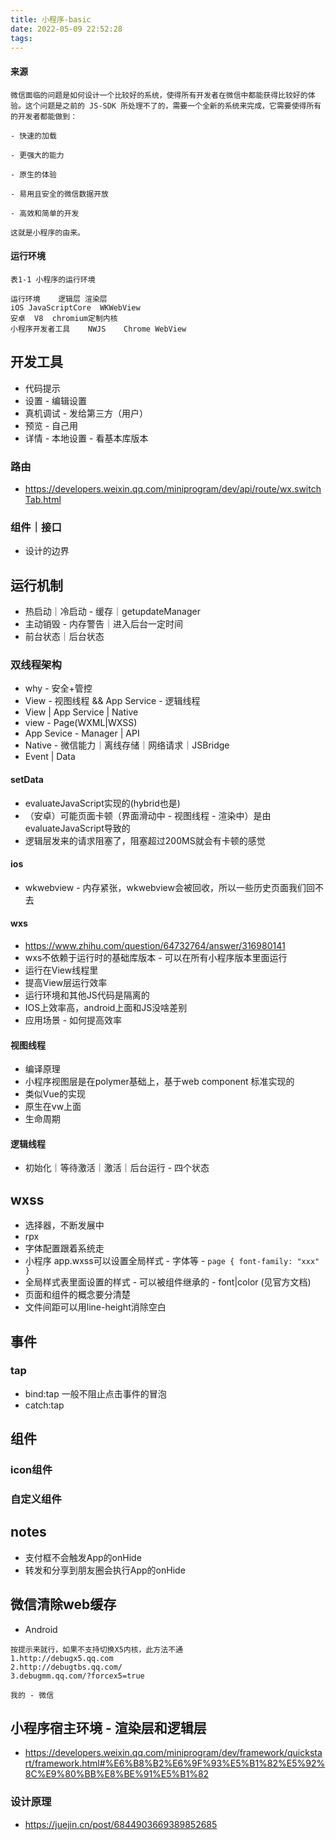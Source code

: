 ```yaml
---
title: 小程序-basic
date: 2022-05-09 22:52:28
tags:
---
```


#### 来源
```
​微信面临的问题是如何设计一个比较好的系统，使得所有开发者在微信中都能获得比较好的体验。这个问题是之前的 JS-SDK 所处理不了的，需要一个全新的系统来完成，它需要使得所有的开发者都能做到：

- 快速的加载

- 更强大的能力

- 原生的体验

- 易用且安全的微信数据开放

- 高效和简单的开发

这就是小程序的由来。
```
#### 运行环境
```
表1-1 小程序的运行环境

运行环境	逻辑层	渲染层
iOS	JavaScriptCore	WKWebView
安卓	V8	chromium定制内核
小程序开发者工具	NWJS	Chrome WebView
```

## 开发工具
- 代码提示
- 设置 - 编辑设置
- 真机调试 - 发给第三方（用户）
- 预览 - 自己用
- 详情 - 本地设置 - 看基本库版本

### 路由
- https://developers.weixin.qq.com/miniprogram/dev/api/route/wx.switchTab.html

### 组件｜接口
- 设计的边界

## 运行机制
- 热启动｜冷启动 - 缓存｜getupdateManager 
- 主动销毁 - 内存警告｜进入后台一定时间
- 前台状态｜后台状态

### 双线程架构
- why - 安全+管控
- View - 视图线程 && App Service - 逻辑线程
- View | App Service | Native
- view - Page(WXML|WXSS)
- App Sevice - Manager | API
- Native - 微信能力｜离线存储｜网络请求｜JSBridge
- Event | Data

#### setData
- evaluateJavaScript实现的(hybrid也是)
- （安卓）可能页面卡顿（界面滑动中 - 视图线程 - 渲染中）是由evaluateJavaScript导致的
-  逻辑层发来的请求阻塞了，阻塞超过200MS就会有卡顿的感觉
#### ios
- wkwebview - 内存紧张，wkwebview会被回收，所以一些历史页面我们回不去

#### wxs
- https://www.zhihu.com/question/64732764/answer/316980141
- wxs不依赖于运行时的基础库版本 - 可以在所有小程序版本里面运行
- 运行在View线程里
- 提高View层运行效率
- 运行环境和其他JS代码是隔离的
- IOS上效率高，android上面和JS没啥差别
- 应用场景 - 如何提高效率

#### 视图线程
- 编译原理
- 小程序视图层是在polymer基础上，基于web component 标准实现的
- 类似Vue的实现
- 原生在vw上面
- 生命周期

#### 逻辑线程
- 初始化｜等待激活｜激活｜后台运行 - 四个状态

## wxss
- 选择器，不断发展中
- rpx
- 字体配置跟着系统走
- 小程序 app.wxss可以设置全局样式 - 字体等 - ```page { font-family: "xxx" }```
- 全局样式表里面设置的样式 - 可以被组件继承的 - font|color (见官方文档)
- 页面和组件的概念要分清楚
- 文件间距可以用line-height消除空白

## 事件
### tap
- bind:tap 一般不阻止点击事件的冒泡
- catch:tap

## 组件

### icon组件


### 自定义组件





## notes
- 支付框不会触发App的onHide
- 转发和分享到朋友圈会执行App的onHide


## 微信清除web缓存
- Android
```
按提示来就行，如果不支持切换X5内核，此方法不通
1.http://debugx5.qq.com
2.http://debugtbs.qq.com/
3.debugmm.qq.com/?forcex5=true 

我的 - 微信
```

## 小程序宿主环境 - 渲染层和逻辑层
- https://developers.weixin.qq.com/miniprogram/dev/framework/quickstart/framework.html#%E6%B8%B2%E6%9F%93%E5%B1%82%E5%92%8C%E9%80%BB%E8%BE%91%E5%B1%82

### 设计原理
- https://juejin.cn/post/6844903669389852685